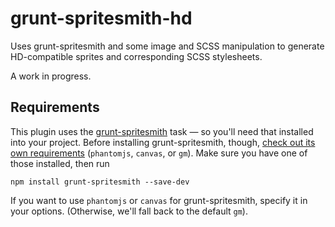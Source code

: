 # grunt-spritesmith-hd

Uses grunt-spritesmith and some image and SCSS manipulation to generate HD-compatible sprites and corresponding SCSS stylesheets.

A work in progress.

## Requirements
This plugin uses the [grunt-spritesmith](https://github.com/Ensighten/grunt-spritesmith) task &mdash; so you'll need that installed into your project. Before installing grunt-spritesmith, though, [check out its own requirements](https://github.com/Ensighten/grunt-spritesmith#requirements) (`phantomjs`, `canvas`, or `gm`). Make sure you have one of those installed, then run

```base
npm install grunt-spritesmith --save-dev
```

If you want to use `phantomjs` or `canvas` for grunt-spritesmith, specify it in your options. (Otherwise, we'll fall back to the default `gm`).